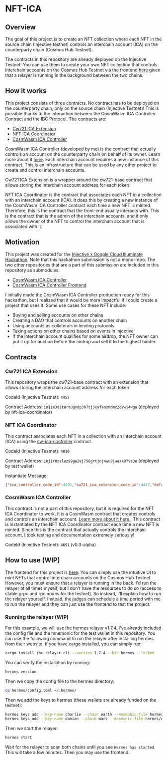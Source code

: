 # NFT-ICA

## Overview

The goal of this project is to create an NFT collection where each NFT in the source chain (Injective testnet) controls an interchain account (ICA) on the counterparty chain (Cosmos Hub Testnet).

The contracts in this repository are already deployed on the Injective Testnet! You can use them to create your own NFT collection that controls interchain accounts on the Cosmos Hub Testnet via the frontend [here]() given that a relayer is running in the background between the two chains.

## How it works

This project consists of three contracts. No contract has to be deployed on the counterparty chain, only on the source chain (Injective Testnet)!
This is possible thanks to the interaction between the CosmWasm ICA Controller Contract and the IBC Protocol.
The contracts are:

- [Cw721 ICA Extension](#cw721-ica-extension)
- [NFT ICA Coordinator](#nft-ica-coordinator)
- [CosmWasm ICA Controller](#cosmwasm-ica-controller)

CosmWasm ICA Controller (developed by me) is the contract that actually controls an account on the counterparty chain on behalf of its owner. Learn more about it [here](https://github.com/srdtrk/cw-ica-controller/). Each interchain account requires a new instance of this contract.
This is an infrastructure that can be used by any other project to create and control interchain accounts.

Cw721 ICA Extension is a wrapper around the cw721-base contract that allows storing the interchain account address for each token.

NFT ICA Coordinator is the contract that associates each NFT in a collection with an interchain account (ICA). It does this by creating a new instance of the CosmWasm ICA Controller contract each time a new NFT is minted. Therefore, this is the contract that the front-end usually interacts with.
This is the contract that is the admin of the interchain accounts, and it only allows the owner of the NFT to control the interchain account that is associated with it.

## Motivation

This project was created for the [Injective x Google Cloud Illuminate Hackathon](https://dorahacks.io/hackathon/illuminate/detail).
Note that this hackathon submission is not a mono-repo. The two other repositories that are a part of this submission are included in this repository as submodules.

- [CosmWasm ICA Controller](#cosmwasm-ica-controller)
- [CosmWasm ICA Controller Frontend](https://github.com/srdtrk/nft-ica-ui)

I initially made the CosmWasm ICA Controller production ready for this hackathon, but I realized that it would be more impactful if I could create a project that uses it. Some use cases for these NFT include:

- Buying and selling accounts on other chains
- Creating a DAO that controls accounts on another chain
- Using accounts as collaterals in lending protocols
- Taking actions on other chains based on events in injective
- If the interchain account qualifies for some airdrop, the NFT owner can put it up for auction before the airdrop and sell it to the highest bidder.

## Contracts

### Cw721 ICA Extension

This repository wraps the cw721-base contract with an extension that allows storing the interchain account address for each token.

CodeId (Injective Testnet): `4457`

Contract Address: `inj1a3d2tartugvdp3h7tj5xyfanxmdmc2qvwj4wga` (deployed by nft-ica-coordinator)

### NFT ICA Coordinator

This contract associates each NFT in a collection with an interchain account (ICA) using the [cw-ica-controller](https://github.com/srdtrk/cw-ica-controller/) contract.

CodeId (Injective Testnet): `4810`

Contract Address: `inj1r0zaluz99ge2ej756grtjnj4wu9jweak97ve3e` (deployed by test wallet)

Instantiate Message:

```json
{"ica_controller_code_id":4691,"cw721_ica_extension_code_id":4457,"default_chan_init_options": {"connection_id": "connection-197","counterparty_connection_id": "connection-3123"}}
```

### CosmWasm ICA Controller

This contract is not a part of this repository, but it is required for the NFT ICA Coordinator to work. It is a CosmWasm contract that creates controls and controls an interchain account. [Learn more about it here.](https://github.com/srdtrk/cw-ica-controller/).
This contract is instantiated by the NFT ICA Coordinator contract each time a new NFT is minted.
Since this is the contract that actually controls the interchain account, I took testing and documentation extremely seriously!

CodeId (Injective Testnet): `4691` (v0.3-alpha)

## How to use (WIP)

The frontend for this project is [here](). You can simply use the intuitive UI to mint NFTs that control interchain accounts on the Cosmos Hub Testnet. However, you must ensure that a relayer is running in the back.
I'd run the relayer at all times myself, but I don't have the resources to do so (access to stable grpc and rpc nodes for the testnet). So instead, I'll explain how to run the relayer yourself.
Instead, the judges can schedule a time period with me to run the relayer and they can just use the frontend to test the project.

### Running the relayer (WIP)

For this example, we will use the [hermes relayer v1.7.4](https://hermes.informal.systems/). I've already included the config file and the mnemonic for the test wallet in this repository. You can use the following command to run the relayer after installing hermes from their website.
If you have cargo installed, you can simply run:

```bash
cargo install ibc-relayer-cli --version 1.7.4 --bin hermes --locked
```

You can verify the installation by running:

```bash
hermes version
```

Then we copy the config file to the hermes directory:

```bash
cp hermes/config.toml ~/.hermes/
```

Then we add the keys to hermes (these wallets are already funded on the testnet):

```bash
hermes keys add --key-name charlie --chain earth --mnemonic-file hermes/charlie.mnemonic
hermes keys add --key-name damian --chain mars --mnemonic-file hermes/damian.mnemonic
```

Then we start the relayer:

```bash
hermes start
```

Wait for the relayer to scan both chains until you see `Hermes has started`. This will take a few minutes. Then you may use the frontend.
